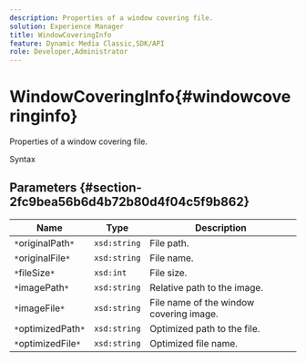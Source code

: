 ```yaml
---
description: Properties of a window covering file.
solution: Experience Manager
title: WindowCoveringInfo
feature: Dynamic Media Classic,SDK/API
role: Developer,Administrator
---
```


# WindowCoveringInfo{#windowcoveringinfo}

Properties of a window covering file.

 Syntax 

## Parameters {#section-2fc9bea56b6d4b72b80d4f04c5f9b862}

|  Name  | Type  | Description  |
|---|---|---|
|  `*`originalPath`*`  | `xsd:string`  | File path.  |
|  `*`originalFile`*`  | `xsd:string`  | File name.  |
|  `*`fileSize`*`  | `xsd:int`  | File size.  |
|  `*`imagePath`*`  | `xsd:string`  | Relative path to the image.  |
|  `*`imageFile`*`  | `xsd:string`  | File name of the window covering image.  |
|  `*`optimizedPath`*`  | `xsd:string`  | Optimized path to the file.  |
|  `*`optimizedFile`*`  | `xsd:string`  | Optimized file name.  |

